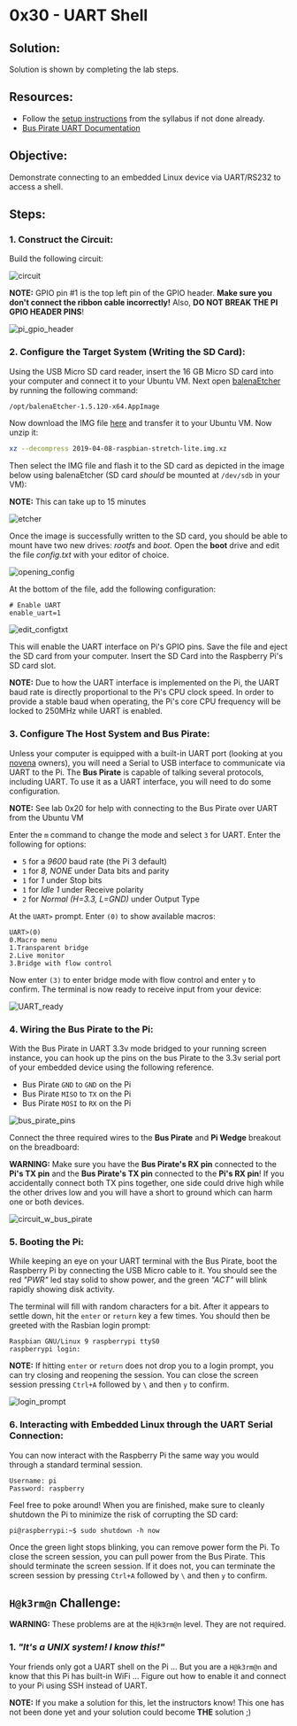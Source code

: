 # 0x30 - UART Shell

## Solution:

Solution is shown by completing the lab steps.

## Resources:

- Follow the [setup instructions](../../syllabus.md#setup) from the syllabus if not done already.
- [Bus Pirate UART Documentation](http://dangerousprototypes.com/docs/UART)

## Objective:

Demonstrate connecting to an embedded Linux device via UART/RS232 to access a shell.

## Steps:

### 1. Construct the Circuit:

Build the following circuit:

![circuit](resources/circuit.png)

**NOTE:** GPIO pin #1 is the top left pin of the GPIO header. **Make sure you don't connect the ribbon cable incorrectly!** Also, **DO NOT BREAK THE PI GPIO HEADER PINS**!

![pi_gpio_header](resources/pi_gpio_header.png)

### 2. Configure the Target System (Writing the SD Card):

Using the USB Micro SD card reader, insert the 16 GB Micro SD card into your computer and connect it to your Ubuntu VM. Next open [balenaEtcher](https://www.balena.io/etcher/) by running the following command:

```bash
/opt/balenaEtcher-1.5.120-x64.AppImage
```

Now download the IMG file [here](resources/2019-04-08-raspbian-stretch-lite.img.xz) and transfer it to your Ubuntu VM. Now unzip it:

```bash
xz --decompress 2019-04-08-raspbian-stretch-lite.img.xz
```

Then select the IMG file and flash it to the SD card as depicted in the image below using balenaEtcher (SD card _should_ be mounted at `/dev/sdb` in your VM):

**NOTE:** This can take up to 15 minutes

![etcher](resources/etcher.png)

Once the image is successfully written to the SD card, you should be able to mount have two new drives: *rootfs* and *boot.* Open the **boot** drive and edit the file *config.txt* with your editor of choice.

![opening_config](resources/opening_config.png)

At the bottom of the file, add the following configuration:

```
# Enable UART
enable_uart=1
```

![edit_configtxt](resources/edit_configtxt.png)

This will enable the UART interface on Pi's GPIO pins. Save the file and eject the SD card from your computer. Insert the SD Card into the Raspberry Pi's SD card slot.

**NOTE:** Due to how the UART interface is implemented on the Pi, the UART baud rate is directly proportional to the Pi's CPU clock speed. In order to provide a stable baud when operating, the Pi's core CPU frequency will be locked to 250MHz while UART is enabled.

### 3. Configure The Host System and Bus Pirate:

Unless your computer is equipped with a built-in UART port (looking at you [novena](https://www.crowdsupply.com/sutajio-kosagi/novena) owners), you will need a Serial to USB interface to communicate via UART to the Pi. The **Bus Pirate** is capable of talking several protocols, including UART. To use it as a UART interface, you will need to do some configuration.

**NOTE:** See lab 0x20 for help with connecting to the Bus Pirate over UART from the Ubuntu VM

Enter the `m` command to change the mode and select `3` for UART. Enter the following for options:

- `5` for a *9600* baud rate (the Pi 3 default)
- `1` for *8, NONE* under Data bits and parity
- `1` for *1* under Stop bits
- `1` for *Idle 1* under Receive polarity
- `2` for *Normal (H=3.3, L=GND)* under Output Type

At the `UART>` prompt. Enter `(0)` to show available macros:

```
UART>(0)
0.Macro menu
1.Transparent bridge
2.Live monitor
3.Bridge with flow control
```

Now enter `(3)` to enter bridge mode with flow control and enter `y` to confirm. The terminal is now ready to receive input from your device:

![UART_ready](resources/UART_ready.png)

### 4. Wiring the Bus Pirate to the Pi:

With the Bus Pirate in UART 3.3v mode bridged to your running screen instance,  you can hook up the pins on the bus Pirate to the 3.3v serial port of your embedded device using the following reference.

- Bus Pirate `GND` to `GND` on the Pi
- Bus Pirate `MISO` to `TX` on the Pi
- Bus Pirate `MOSI` to `RX` on the Pi

![bus_pirate_pins](resources/bus_pirate_pins.png)

Connect the three required wires to the **Bus Pirate** and **Pi Wedge** breakout on the breadboard:

**WARNING:** Make sure you have the **Bus Pirate's RX pin** connected to the **Pi's TX pin** and the **Bus Pirate's TX pin** connected to the **Pi's RX pin**! If you accidentally connect both TX pins together, one side could drive high while the other drives low and you will have a short to ground which can harm one or both devices.

![circuit_w_bus_pirate](resources/circuit_w_bus_pirate.png)

### 5. Booting the Pi:

While keeping an eye on your UART terminal with the Bus Pirate, boot the Raspberry Pi by connecting the USB Micro cable to it. You should see the red *"PWR"* led stay solid to show power, and the green *"ACT"* will blink rapidly showing disk activity.

The terminal will fill with random characters for a bit. After it appears to settle down, hit the `enter` or `return` key a few times. You should then be greeted with the Rasbian login prompt:

```
Raspbian GNU/Linux 9 raspberrypi ttyS0
raspberrypi login:
```

**NOTE:** If hitting `enter` or `return` does not drop you to a login prompt, you can try closing and reopening the session. You can close the screen session pressing `Ctrl+A` followed by `\` and then `y` to confirm.

![login_prompt](resources/login_prompt.png)

### 6. Interacting with Embedded Linux through the UART Serial Connection:

You can now interact with the Raspberry Pi the same way you would through a standard terminal session.

```
Username: pi
Password: raspberry
```

Feel free to poke around! When you are finished, make sure to cleanly shutdown the Pi to minimize the risk of corrupting the SD card:

```
pi@raspberrypi:~$ sudo shutdown -h now
```

Once the green light stops blinking, you can remove power form the Pi. To close the screen session, you can pull power from the Bus Pirate. This should terminate the screen session. If it does not, you can terminate the screen session by pressing `Ctrl+A` followed by `\` and then `y` to confirm.

## `H@k3rm@n` Challenge:

**WARNING:** These problems are at the `H@k3rm@n` level. They are not required.

### 1. **_"It's a UNIX system! I know this!"_**

Your friends only got a UART shell on the Pi ... But you are a `H@k3rm@n` and know that this Pi has built-in WiFi ... Figure out how to enable it and connect to your Pi using SSH instead of UART.

**NOTE:** If you make a solution for this, let the instructors know! This one has not been done yet and your solution could become **THE** solution ;)
